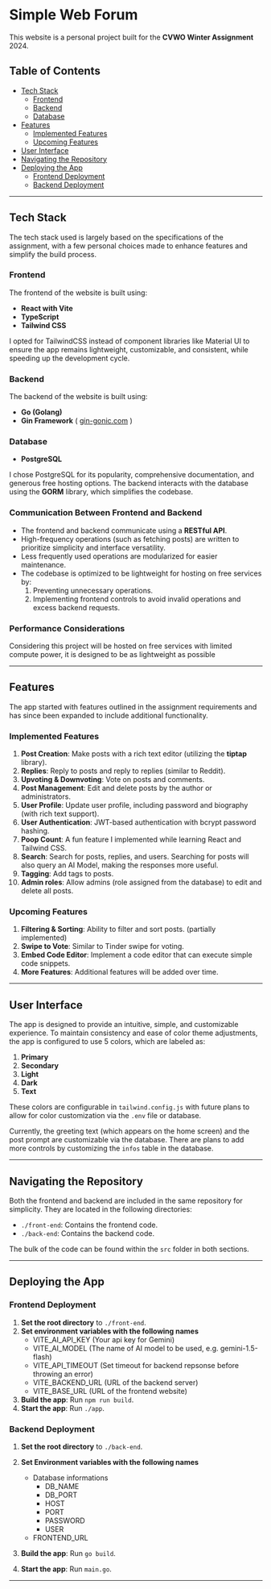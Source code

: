 # Simple Web Forum

This website is a personal project built for the **CVWO Winter Assignment** 2024.

## Table of Contents

- [Tech Stack](#tech-stack)
  - [Frontend](#frontend)
  - [Backend](#backend)
  - [Database](#database)
- [Features](#features)
  - [Implemented Features](#implemented-features)
  - [Upcoming Features](#upcoming-features)
- [User Interface](#user-interface)
- [Navigating the Repository](#navigating-the-repository)
- [Deploying the App](#deploying-the-app)
  - [Frontend Deployment](#frontend-deployment)
  - [Backend Deployment](#backend-deployment)

---

## Tech Stack

The tech stack used is largely based on the specifications of the assignment, with a few personal choices made to enhance features and simplify the build process.

### Frontend

The frontend of the website is built using:

- **React with Vite**
- **TypeScript**
- **Tailwind CSS**

I opted for TailwindCSS instead of component libraries like Material UI to ensure the app remains lightweight, customizable, and consistent, while speeding up the development cycle.

### Backend

The backend of the website is built using:

- **Go (Golang)**
- **Gin Framework** ( [gin-gonic.com](https://gin-gonic.com) )

### Database

- **PostgreSQL**

I chose PostgreSQL for its popularity, comprehensive documentation, and generous free hosting options. The backend interacts with the database using the **GORM** library, which simplifies the codebase.

### Communication Between Frontend and Backend

- The frontend and backend communicate using a **RESTful API**.
- High-frequency operations (such as fetching posts) are written to prioritize simplicity and interface versatility.
- Less frequently used operations are modularized for easier maintenance.
- The codebase is optimized to be lightweight for hosting on free services by:
  1. Preventing unnecessary operations.
  2. Implementing frontend controls to avoid invalid operations and excess backend requests.

### Performance Considerations

Considering this project will be hosted on free services with limited compute power, it is designed to be as lightweight as possible

---

## Features

The app started with features outlined in the assignment requirements and has since been expanded to include additional functionality.

### Implemented Features

1. **Post Creation**: Make posts with a rich text editor (utilizing the **tiptap** library).
2. **Replies**: Reply to posts and reply to replies (similar to Reddit).
3. **Upvoting & Downvoting**: Vote on posts and comments.
4. **Post Management**: Edit and delete posts by the author or administrators.
5. **User Profile**: Update user profile, including password and biography (with rich text support).
6. **User Authentication**: JWT-based authentication with bcrypt password hashing.
7. **Poop Count**: A fun feature I implemented while learning React and Tailwind CSS.
8. **Search**: Search for posts, replies, and users. Searching for posts will also query an AI Model, making the responses more useful.
9. **Tagging**: Add tags to posts.
10. **Admin roles**: Allow admins (role assigned from the database) to edit and delete all posts.

### Upcoming Features

1. **Filtering & Sorting**: Ability to filter and sort posts. (partially implemented)
2. **Swipe to Vote**: Similar to Tinder swipe for voting.
3. **Embed Code Editor**: Implement a code editor that can execute simple code snippets.
4. **More Features**: Additional features will be added over time.

---

## User Interface

The app is designed to provide an intuitive, simple, and customizable experience. To maintain consistency and ease of color theme adjustments, the app is configured to use 5 colors, which are labeled as:

1. **Primary**
2. **Secondary**
3. **Light**
4. **Dark**
5. **Text**

These colors are configurable in `tailwind.config.js` with future plans to allow for color customization via the `.env` file or database.

Currently, the greeting text (which appears on the home screen) and the post prompt are customizable via the database. There are plans to add more controls by customizing the `infos` table in the database.

---

## Navigating the Repository

Both the frontend and backend are included in the same repository for simplicity. They are located in the following directories:

- `./front-end`: Contains the frontend code.
- `./back-end`: Contains the backend code.

The bulk of the code can be found within the `src` folder in both sections.

---

## Deploying the App

### Frontend Deployment

1. **Set the root directory** to `./front-end`.
2. **Set environment variables with the following names**
   - VITE_AI_API_KEY (Your api key for Gemini)
   - VITE_AI_MODEL (The name of AI model to be used, e.g. gemini-1.5-flash)
   - VITE_API_TIMEOUT (Set timeout for backend repsonse before throwing an error)
   - VITE_BACKEND_URL (URL of the backend server)
   - VITE_BASE_URL (URL of the frontend website)
3. **Build the app**: Run `npm run build`.
4. **Start the app**: Run `./app`.

### Backend Deployment

1. **Set the root directory** to `./back-end`.
2. **Set Environment variables with the following names**

   - Database informations
     - DB_NAME
     - DB_PORT
     - HOST
     - PORT
     - PASSWORD
     - USER
   - FRONTEND_URL

3. **Build the app**: Run `go build`.
4. **Start the app**: Run `main.go`.

---
